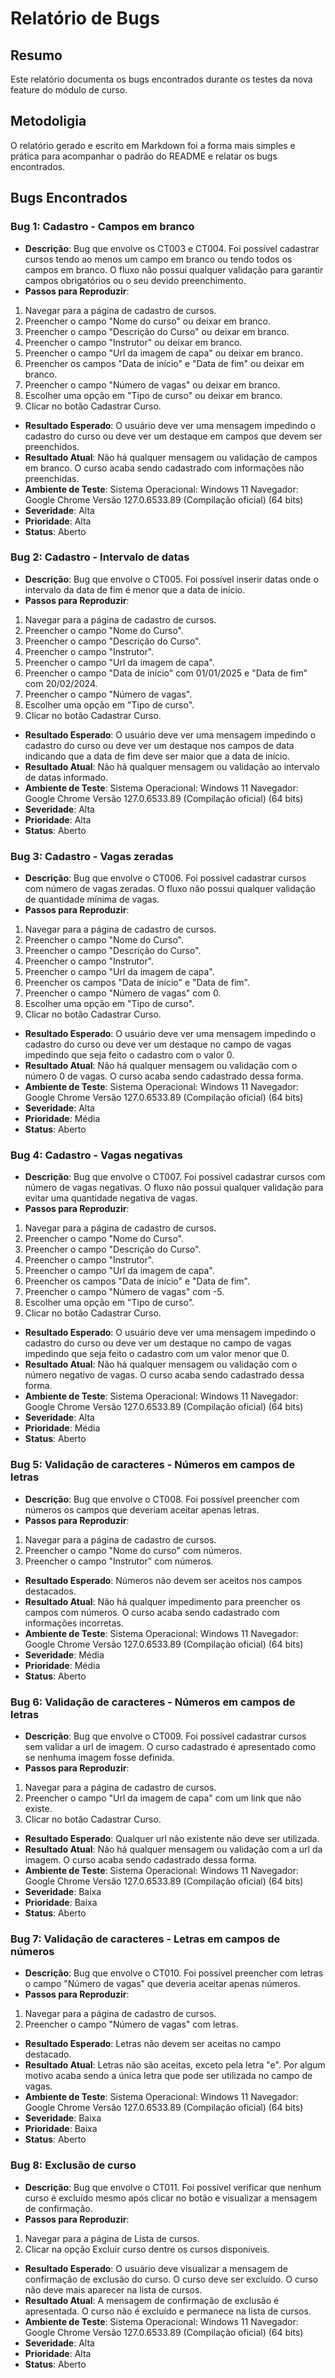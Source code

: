 # Relatório de Bugs

## Resumo
Este relatório documenta os bugs encontrados durante os testes da nova feature do módulo de curso.

## Metodoligia
O relatório gerado e escrito em Markdown foi a forma mais simples e prática para acompanhar o padrão do README e relatar os bugs encontrados.

## Bugs Encontrados

### Bug 1: Cadastro - Campos em branco
- **Descrição**: Bug que envolve os CT003 e CT004. Foi possível cadastrar cursos tendo ao menos um campo em branco ou tendo todos os campos em branco. O fluxo não possui qualquer validação para garantir campos obrigatórios ou o seu devido preenchimento.
- **Passos para Reproduzir**:
1. Navegar para a página de cadastro de cursos.
2. Preencher o campo "Nome do curso" ou deixar em branco.
3. Preencher o campo "Descrição do Curso" ou deixar em branco.
4. Preencher o campo "Instrutor" ou deixar em branco.
5. Preencher o campo "Url da imagem de capa" ou deixar em branco.
6. Preencher os campos "Data de início" e "Data de fim" ou deixar em branco.
7. Preencher o campo "Número de vagas" ou deixar em branco.
8. Escolher uma opção em "Tipo de curso" ou deixar em branco.
9. Clicar no botão Cadastrar Curso.
- **Resultado Esperado**: O usuário deve ver uma mensagem impedindo o cadastro do curso ou deve ver um destaque em campos que devem ser preenchidos.
- **Resultado Atual**: Não há qualquer mensagem ou validação de campos em branco. O curso acaba sendo cadastrado com informações não preenchidas.
- **Ambiente de Teste**: Sistema Operacional: Windows 11 Navegador: Google Chrome Versão 127.0.6533.89 (Compilação oficial) (64 bits)
- **Severidade**: Alta
- **Prioridade**: Alta
- **Status**: Aberto

### Bug 2: Cadastro - Intervalo de datas
- **Descrição**: Bug que envolve o CT005. Foi possível inserir datas onde o intervalo da data de fim é menor que a data de início.
- **Passos para Reproduzir**:
1. Navegar para a página de cadastro de cursos.
2. Preencher o campo "Nome do Curso".
3. Preencher o campo "Descrição do Curso".
4. Preencher o campo "Instrutor".
5. Preencher o campo "Url da imagem de capa".
6. Preencher o campo "Data de início" com 01/01/2025 e "Data de fim" com 20/02/2024.
7. Preencher o campo "Número de vagas".
8. Escolher uma opção em "Tipo de curso".
9. Clicar no botão Cadastrar Curso.
- **Resultado Esperado**: O usuário deve ver uma mensagem impedindo o cadastro do curso ou deve ver um destaque nos campos de data indicando que a data de fim deve ser maior que a data de início.
- **Resultado Atual**: Não há qualquer mensagem ou validação ao intervalo de datas informado.
- **Ambiente de Teste**: Sistema Operacional: Windows 11 Navegador: Google Chrome Versão 127.0.6533.89 (Compilação oficial) (64 bits)
- **Severidade**: Alta
- **Prioridade**: Alta
- **Status**: Aberto

### Bug 3: Cadastro - Vagas zeradas
- **Descrição**: Bug que envolve o CT006. Foi possível cadastrar cursos com número de vagas zeradas. O fluxo não possui qualquer validação de quantidade mínima de vagas.
- **Passos para Reproduzir**:
1. Navegar para a página de cadastro de cursos.
2. Preencher o campo "Nome do Curso".
3. Preencher o campo "Descrição do Curso".
4. Preencher o campo "Instrutor".
5. Preencher o campo "Url da imagem de capa".
6. Preencher os campos "Data de início" e "Data de fim".
7. Preencher o campo "Número de vagas" com 0.
8. Escolher uma opção em "Tipo de curso".
9. Clicar no botão Cadastrar Curso.
- **Resultado Esperado**: O usuário deve ver uma mensagem impedindo o cadastro do curso ou deve ver um destaque no campo de vagas impedindo que seja feito o cadastro com o valor 0.
- **Resultado Atual**: Não há qualquer mensagem ou validação com o número 0 de vagas. O curso acaba sendo cadastrado dessa forma.
- **Ambiente de Teste**: Sistema Operacional: Windows 11 Navegador: Google Chrome Versão 127.0.6533.89 (Compilação oficial) (64 bits)
- **Severidade**: Alta
- **Prioridade**: Média
- **Status**: Aberto

### Bug 4: Cadastro - Vagas negativas
- **Descrição**: Bug que envolve o CT007. Foi possível cadastrar cursos com número de vagas negativas. O fluxo não possui qualquer validação para evitar uma quantidade negativa de vagas.
- **Passos para Reproduzir**:
1. Navegar para a página de cadastro de cursos.
2. Preencher o campo "Nome do Curso".
3. Preencher o campo "Descrição do Curso".
4. Preencher o campo "Instrutor".
5. Preencher o campo "Url da imagem de capa".
6. Preencher os campos "Data de início" e "Data de fim".
7. Preencher o campo "Número de vagas" com -5.
8. Escolher uma opção em "Tipo de curso".
9. Clicar no botão Cadastrar Curso.
- **Resultado Esperado**: O usuário deve ver uma mensagem impedindo o cadastro do curso ou deve ver um destaque no campo de vagas impedindo que seja feito o cadastro com um valor menor que 0.
- **Resultado Atual**: Não há qualquer mensagem ou validação com o número negativo de vagas. O curso acaba sendo cadastrado dessa forma.
- **Ambiente de Teste**: Sistema Operacional: Windows 11 Navegador: Google Chrome Versão 127.0.6533.89 (Compilação oficial) (64 bits)
- **Severidade**: Alta
- **Prioridade**: Média
- **Status**: Aberto

### Bug 5: Validação de caracteres - Números em campos de letras
- **Descrição**: Bug que envolve o CT008. Foi possível preencher com números os campos que deveriam aceitar apenas letras.
- **Passos para Reproduzir**:
1. Navegar para a página de cadastro de cursos.
2. Preencher o campo "Nome do curso" com números.
3. Preencher o campo "Instrutor" com números.
- **Resultado Esperado**: Números não devem ser aceitos nos campos destacados.
- **Resultado Atual**: Não há qualquer impedimento para preencher os campos com números. O curso acaba sendo cadastrado com informações incorretas.
- **Ambiente de Teste**: Sistema Operacional: Windows 11 Navegador: Google Chrome Versão 127.0.6533.89 (Compilação oficial) (64 bits)
- **Severidade**: Média
- **Prioridade**: Média
- **Status**: Aberto

### Bug 6: Validação de caracteres - Números em campos de letras
- **Descrição**: Bug que envolve o CT009. Foi possível cadastrar cursos sem validar a url de imagem. O curso cadastrado é apresentado como se nenhuma imagem fosse definida.
- **Passos para Reproduzir**:
1. Navegar para a página de cadastro de cursos.
2. Preencher o campo "Url da imagem de capa" com um link que não existe.
3. Clicar no botão Cadastrar Curso.
- **Resultado Esperado**: Qualquer url não existente não deve ser utilizada.
- **Resultado Atual**: Não há qualquer mensagem ou validação com a url da imagem. O curso acaba sendo cadastrado dessa forma.
- **Ambiente de Teste**: Sistema Operacional: Windows 11 Navegador: Google Chrome Versão 127.0.6533.89 (Compilação oficial) (64 bits)
- **Severidade**: Baixa
- **Prioridade**: Baixa
- **Status**: Aberto

### Bug 7: Validação de caracteres - Letras em campos de números
- **Descrição**: Bug que envolve o CT010. Foi possível preencher com letras o campo "Número de vagas" que deveria aceitar apenas números.
- **Passos para Reproduzir**:
1. Navegar para a página de cadastro de cursos.
2. Preencher o campo "Número de vagas" com letras.
- **Resultado Esperado**: Letras não devem ser aceitas no campo destacado.
- **Resultado Atual**: Letras não são aceitas, exceto pela letra "e". Por algum motivo acaba sendo a única letra que pode ser utilizada no campo de vagas.
- **Ambiente de Teste**: Sistema Operacional: Windows 11 Navegador: Google Chrome Versão 127.0.6533.89 (Compilação oficial) (64 bits)
- **Severidade**: Baixa
- **Prioridade**: Baixa
- **Status**: Aberto

### Bug 8: Exclusão de curso
- **Descrição**: Bug que envolve o CT011. Foi possível verificar que nenhum curso é excluído mesmo após clicar no botão e visualizar a mensagem de confirmação.
- **Passos para Reproduzir**:
1. Navegar para a página de Lista de cursos.
2. Clicar na opção Excluir curso dentre os cursos disponíveis.
- **Resultado Esperado**: O usuário deve visualizar a mensagem de confirmação de exclusão do curso. O curso deve ser excluído. O curso não deve mais aparecer na lista de cursos.
- **Resultado Atual**: A mensagem de confirmação de exclusão é apresentada. O curso não é excluído e permanece na lista de cursos.
- **Ambiente de Teste**: Sistema Operacional: Windows 11 Navegador: Google Chrome Versão 127.0.6533.89 (Compilação oficial) (64 bits)
- **Severidade**: Alta
- **Prioridade**: Alta
- **Status**: Aberto

